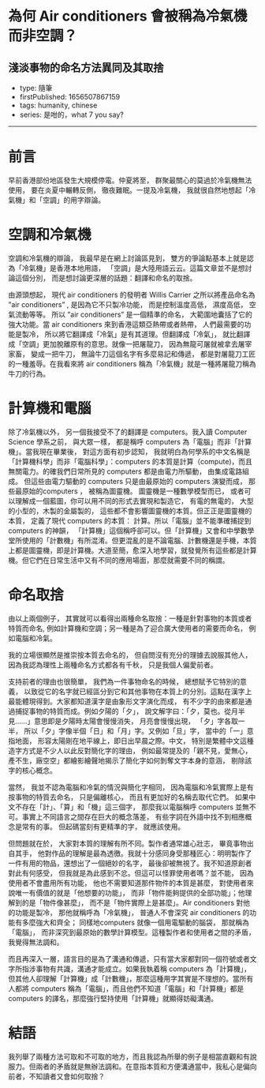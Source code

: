 # 為何 Air conditioners 會被稱為冷氣機而非空調？

## 淺淡事物的命名方法異同及其取捨

- type: 隨筆
- firstPublished: 1656507867159
- tags: humanity, chinese
- series: 是咁的，what 7 you say?

---

# 前言

早前香港部份地區發生大規模停電。仲夏將至， 群聚最關心的莫過於冷氣機無法使用， 要在炎夏中輾轉反側， 徹夜難眠。一提及冷氣機， 我就很自然地想起「冷氣機」和「空調」的用字辯論。 

# 空調和冷氣機

空調和冷氣機的辯論， 我最早是在網上討論區見到， 雙方的爭論點基本上就是認為「冷氣機」是香港本地用語， 「空調」是大陸用語云云。這篇文章並不是想討論這個分別， 而是想討論更深層的話題：翻譯和命名的取捨。

由源頭想起， 現代 air conditioners 的發明者 Willis Carrier 之所以將產品命名為 ”air conditioners” , 是因為它不只製冷功能， 而是控制溫度高低， 濕度高低， 空氣流動等等。 所以 ”air conditioners” 是一個精準的命名， 大範圍地囊括了它的強大功能。當 air conditioners 來到香港這類亞熱帶或者熱帶， 人們最需要的功能是製冷， 所以將它翻譯成「冷氣」是有其道理。但翻譯成「冷氣」， 就比翻譯成「空調」更加脫離原有的意思。就像一把屠龍刀， 因為無龍可屠就被拿去屠宰家畜， 變成一把牛刀， 無論牛刀這個名字有多麼易記和傳遞， 都是對屠龍刀工匠的一種羞辱。在我看來將 air conditioners 稱為「冷氣機」就是一種將屠龍刀稱為牛刀的行為。

# 計算機和電腦

除了冷氣機以外， 另一個我接受不了的翻譯是 computers。我入讀 Computer Science 學系之前， 與大眾一樣， 都是稱呼 computers 為「電腦」而非「計算機」。當我現在畢業後， 對這方面有初步認知， 我就明白為何學系的中文名稱是「計算機科學」而非「電腦科學」：computers 的本質是計算（compute)，而且無關電力。的確我們日常所見的 computers 都是由電力所驅動， 由集成電路組成。 但這些由電力驅動的 computers 只是由最原始的 computers 演變而成， 那些最原始的computers ， 被稱為圖靈機。 圖靈機是一種數學模型而已， 或者可以理解成一個藍圖，你可以用不同的形式去實現和製造它， 有電的無電的， 大型的小型的，木製的金屬製的， 這些都不會影響圖靈機的本質。但正正是圖靈機的本質， 定義了現代 computers 的本質： 計算。所以「電腦」並不能準確捕捉到 computers 的神韻， 「計算機」這個稱呼卻可以。但「計算機」又會和中學數學堂所使用的「計數機」有所混淆。但更混亂的是不論電腦、計數機還是手機，本質上都是圖靈機，即是計算機。大道至簡，愈深入地學習，就發覺所有這些都是計算機。但它們在日常生活中又有不同的應用場面，那麼就需要不同的稱謂。

# 命名取捨

由以上兩個例子， 其實就可以看得出兩種命名取捨：一種是針對事物的本質或者特質而命名, 例如計算機和空調；另一種是為了迎合廣大使用者的需要而命名， 例如電腦和冷氣。

我的立場很顯然是推崇按本質去命名的， 但自問沒有充分的理據去說服其他人， 因為我認為理性上兩種命名方式都各有千秋， 只是我個人偏愛前者。 

支持前者的理由也很簡單， 我們為一件事物命名的時候， 總想賦予它特別的意義， 以致從它的名字就已經區分到它和其他事物在本質上的分別。這點在漢字上最能體現得到。大家都知道漢字是由象形文字演化而成， 有不少字的由來都是通過捕捉事物的特質而成。例如夕陽的「夕」， 說文解字曰：「夕，莫也。從月半見……」意思即是夕陽時太陽會慢慢消失， 月亮會慢慢出現， 「夕」字各取一半， 所以「夕」字像半個「日」和「月」字。又例如「旦」字， 當中的「一」意指地面， 形容太陽剛在地平線上，即日出早晨之際。中文， 特別是繁體中文這種造字方式是不少人以此反對簡化字的理由， 例如最常提及的「親不見，愛無心，產不生，廠空空」都繪影繪聲地揭示了簡化字如何剝奪文字本身的意涵， 剔除該字的核心概念。

當然， 我並不認為電腦和冷氣的情況與簡化字相同， 因為電腦和冷氣實際上是有按事物的特質去命名， 只是偏離核心， 而且有更加好的名稱去取代它們。 如果中文不存在「計」、「算」和「機」這三個字， 那麼我以電腦稱呼 computers 並無不可。事實上不同語言之間存在巨大的概念落差， 有些字詞在外語中找不到相應概念是常有的事。 但起碼當刻有更精準的字， 就應該使用。

但問題就在於， 大家對本質的理解有所不同。製作者通常雄心壯志， 畢竟事物出自其手， 他對作品的理解是最為透徼。我就十分感同身受那種匠心：明明製作了一件有用的物品，還想出了一個絕妙的名字， 最後卻被無視了。我不知道原創者對此有何感受， 但我就是為此感到不忿。但這可以怪罪使用者嗎？並不能， 因為使用者不會盡用所有功能， 他也不需要知道那件物件的本質是甚麼， 對使用者來說唯一有價值的就是「他想要的功能」， 而非「物件能夠提供的全部功能」；他理解到的是「物件像甚麼」， 而不是「物件實際上是甚麼」。Air conditioners 對他的功能是製冷， 那他就稱呼為「冷氣機」， 普通人不會深究 air conditioners 的功能有多麼強大和齊全； 同樣地computers 就像一個用電驅動的腦袋， 那就稱為「電腦」， 而非深究到最原始的數學計算模型。這種製作者和使用者之間的矛盾， 我覺得無法調和。

而且再深入一層，語言目的是為了溝通和傳遞，只有當大家都對同一個符號或者文字所指涉事物有共識，溝通才能成立。如果我執着稱 computers 為「計算機」，但其他人卻理解「計算機」成「計數機」，那麼這種用字其實是不理想的。當所有人都將 computers 稱為「電腦」，而且他們不知道「電腦」和「計算機」都是 computers 的譯名，那麼強行堅持使用「計算機」就顯得妨礙溝通。

# 結語

我列舉了兩種方法可取和不可取的地方，而且我認為所舉的例子是相當直觀和有說服力。但兩者的矛盾就是無辦法調和。在意指本質和方便溝通當中，我私心是偏向前者，不知讀者又會如何取捨？